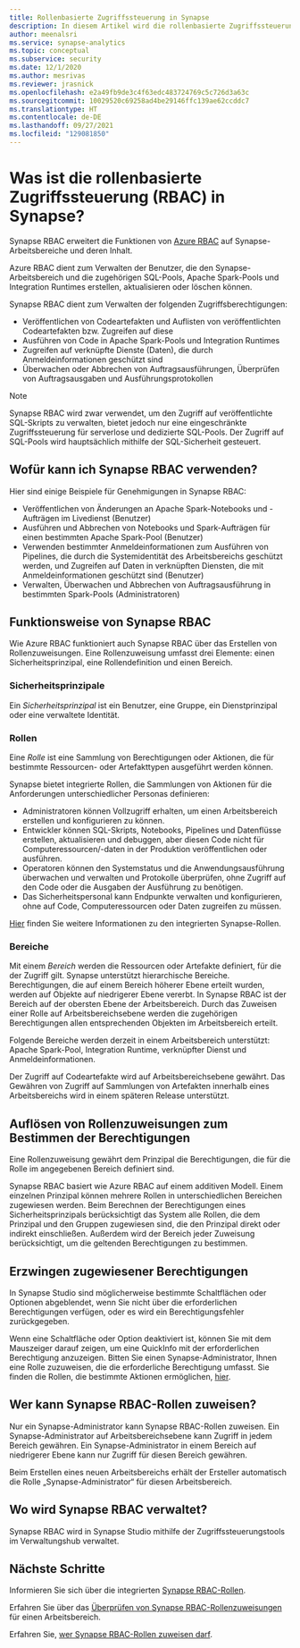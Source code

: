 ```yaml
---
title: Rollenbasierte Zugriffssteuerung in Synapse
description: In diesem Artikel wird die rollenbasierte Zugriffssteuerung in Azure Synapse Analytics erläutert.
author: meenalsri
ms.service: synapse-analytics
ms.topic: conceptual
ms.subservice: security
ms.date: 12/1/2020
ms.author: mesrivas
ms.reviewer: jrasnick
ms.openlocfilehash: e2a49fb9de3c4f63edc483724769c5c726d3a63c
ms.sourcegitcommit: 10029520c69258ad4be29146ffc139ae62ccddc7
ms.translationtype: HT
ms.contentlocale: de-DE
ms.lasthandoff: 09/27/2021
ms.locfileid: "129081850"
---
```

# <a name="what-is-synapse-role-based-access-control-rbac"></a>Was ist die rollenbasierte Zugriffssteuerung (RBAC) in Synapse?

Synapse RBAC erweitert die Funktionen von [Azure RBAC](../../role-based-access-control/overview.md) auf Synapse-Arbeitsbereiche und deren Inhalt. 

Azure RBAC dient zum Verwalten der Benutzer, die den Synapse-Arbeitsbereich und die zugehörigen SQL-Pools, Apache Spark-Pools und Integration Runtimes erstellen, aktualisieren oder löschen können.

Synapse RBAC dient zum Verwalten der folgenden Zugriffsberechtigungen:
- Veröffentlichen von Codeartefakten und Auflisten von veröffentlichten Codeartefakten bzw. Zugreifen auf diese 
- Ausführen von Code in Apache Spark-Pools und Integration Runtimes
- Zugreifen auf verknüpfte Dienste (Daten), die durch Anmeldeinformationen geschützt sind 
- Überwachen oder Abbrechen von Auftragsausführungen, Überprüfen von Auftragsausgaben und Ausführungsprotokollen  

>[!Note]
>Synapse RBAC wird zwar verwendet, um den Zugriff auf veröffentlichte SQL-Skripts zu verwalten, bietet jedoch nur eine eingeschränkte Zugriffssteuerung für serverlose und dedizierte SQL-Pools. Der Zugriff auf SQL-Pools wird hauptsächlich mithilfe der SQL-Sicherheit gesteuert.

## <a name="what-can-i-do-with-synapse-rbac"></a>Wofür kann ich Synapse RBAC verwenden?

Hier sind einige Beispiele für Genehmigungen in Synapse RBAC:
  - Veröffentlichen von Änderungen an Apache Spark-Notebooks und -Aufträgen im Livedienst (Benutzer)
  - Ausführen und Abbrechen von Notebooks und Spark-Aufträgen für einen bestimmten Apache Spark-Pool (Benutzer)
  - Verwenden bestimmter Anmeldeinformationen zum Ausführen von Pipelines, die durch die Systemidentität des Arbeitsbereichs geschützt werden, und Zugreifen auf Daten in verknüpften Diensten, die mit Anmeldeinformationen geschützt sind (Benutzer) 
  - Verwalten, Überwachen und Abbrechen von Auftragsausführung in bestimmten Spark-Pools (Administratoren)    

## <a name="how-synapse-rbac-works"></a>Funktionsweise von Synapse RBAC
Wie Azure RBAC funktioniert auch Synapse RBAC über das Erstellen von Rollenzuweisungen. Eine Rollenzuweisung umfasst drei Elemente: einen Sicherheitsprinzipal, eine Rollendefinition und einen Bereich.  

### <a name="security-principals"></a>Sicherheitsprinzipale

Ein _Sicherheitsprinzipal_ ist ein Benutzer, eine Gruppe, ein Dienstprinzipal oder eine verwaltete Identität.

### <a name="roles"></a>Rollen
 
Eine _Rolle_ ist eine Sammlung von Berechtigungen oder Aktionen, die für bestimmte Ressourcen- oder Artefakttypen ausgeführt werden können.

Synapse bietet integrierte Rollen, die Sammlungen von Aktionen für die Anforderungen unterschiedlicher Personas definieren:
- Administratoren können Vollzugriff erhalten, um einen Arbeitsbereich erstellen und konfigurieren zu können. 
- Entwickler können SQL-Skripts, Notebooks, Pipelines und Datenflüsse erstellen, aktualisieren und debuggen, aber diesen Code nicht für Computeressourcen/-daten in der Produktion veröffentlichen oder ausführen.
- Operatoren können den Systemstatus und die Anwendungsausführung überwachen und verwalten und Protokolle überprüfen, ohne Zugriff auf den Code oder die Ausgaben der Ausführung zu benötigen.
- Das Sicherheitspersonal kann Endpunkte verwalten und konfigurieren, ohne auf Code, Computeressourcen oder Daten zugreifen zu müssen.

[Hier](./synapse-workspace-synapse-rbac-roles.md) finden Sie weitere Informationen zu den integrierten Synapse-Rollen. 

### <a name="scopes"></a>Bereiche

Mit einem _Bereich_ werden die Ressourcen oder Artefakte definiert, für die der Zugriff gilt.  Synapse unterstützt hierarchische Bereiche.  Berechtigungen, die auf einem Bereich höherer Ebene erteilt wurden, werden auf Objekte auf niedrigerer Ebene vererbt.  In Synapse RBAC ist der Bereich auf der obersten Ebene der Arbeitsbereich.  Durch das Zuweisen einer Rolle auf Arbeitsbereichsebene werden die zugehörigen Berechtigungen allen entsprechenden Objekten im Arbeitsbereich erteilt.  

Folgende Bereiche werden derzeit in einem Arbeitsbereich unterstützt: Apache Spark-Pool, Integration Runtime, verknüpfter Dienst und Anmeldeinformationen. 

Der Zugriff auf Codeartefakte wird auf Arbeitsbereichsebene gewährt.  Das Gewähren von Zugriff auf Sammlungen von Artefakten innerhalb eines Arbeitsbereichs wird in einem späteren Release unterstützt.

## <a name="resolving-role-assignments-to-determine-permissions"></a>Auflösen von Rollenzuweisungen zum Bestimmen der Berechtigungen

Eine Rollenzuweisung gewährt dem Prinzipal die Berechtigungen, die für die Rolle im angegebenen Bereich definiert sind.

Synapse RBAC basiert wie Azure RBAC auf einem additiven Modell. Einem einzelnen Prinzipal können mehrere Rollen in unterschiedlichen Bereichen zugewiesen werden. Beim Berechnen der Berechtigungen eines Sicherheitsprinzipals berücksichtigt das System alle Rollen, die dem Prinzipal und den Gruppen zugewiesen sind, die den Prinzipal direkt oder indirekt einschließen.  Außerdem wird der Bereich jeder Zuweisung berücksichtigt, um die geltenden Berechtigungen zu bestimmen.  

## <a name="enforcing-assigned-permissions"></a>Erzwingen zugewiesener Berechtigungen

In Synapse Studio sind möglicherweise bestimmte Schaltflächen oder Optionen abgeblendet, wenn Sie nicht über die erforderlichen Berechtigungen verfügen, oder es wird ein Berechtigungsfehler zurückgegeben. 

Wenn eine Schaltfläche oder Option deaktiviert ist, können Sie mit dem Mauszeiger darauf zeigen, um eine QuickInfo mit der erforderlichen Berechtigung anzuzeigen.  Bitten Sie einen Synapse-Administrator, Ihnen eine Rolle zuzuweisen, die die erforderliche Berechtigung umfasst. Sie finden die Rollen, die bestimmte Aktionen ermöglichen, [hier](./synapse-workspace-synapse-rbac-roles.md).

## <a name="who-can-assign-synapse-rbac-roles"></a>Wer kann Synapse RBAC-Rollen zuweisen?

Nur ein Synapse-Administrator kann Synapse RBAC-Rollen zuweisen.  Ein Synapse-Administrator auf Arbeitsbereichsebene kann Zugriff in jedem Bereich gewähren.  Ein Synapse-Administrator in einem Bereich auf niedrigerer Ebene kann nur Zugriff für diesen Bereich gewähren. 

Beim Erstellen eines neuen Arbeitsbereichs erhält der Ersteller automatisch die Rolle „Synapse-Administrator“ für diesen Arbeitsbereich.   

## <a name="where-do-i-manage-synapse-rbac"></a>Wo wird Synapse RBAC verwaltet?

Synapse RBAC wird in Synapse Studio mithilfe der Zugriffssteuerungstools im Verwaltungshub verwaltet. 

## <a name="next-steps"></a>Nächste Schritte

Informieren Sie sich über die integrierten [Synapse RBAC-Rollen](./synapse-workspace-synapse-rbac-roles.md).

Erfahren Sie über das [Überprüfen von Synapse RBAC-Rollenzuweisungen](./how-to-review-synapse-rbac-role-assignments.md) für einen Arbeitsbereich.

Erfahren Sie, [wer Synapse RBAC-Rollen zuweisen darf](./how-to-manage-synapse-rbac-role-assignments.md).